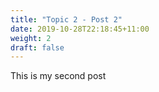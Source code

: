 ```yaml
---
title: "Topic 2 - Post 2"
date: 2019-10-28T22:18:45+11:00
weight: 2
draft: false
---
```


This is my second post